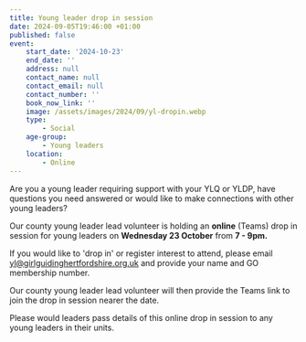 ```yaml
---
title: Young leader drop in session
date: 2024-09-05T19:46:00 +01:00
published: false
event:
    start_date: '2024-10-23'
    end_date: ''
    address: null
    contact_name: null
    contact_email: null
    contact_number: ''
    book_now_link: ''
    image: /assets/images/2024/09/yl-dropin.webp
    type:
        - Social
    age-group:
        - Young leaders
    location:
        - Online
---
```

Are you a young leader requiring support with your YLQ or YLDP, have questions you need answered or would like to make connections with other young leaders?

Our county young leader lead volunteer is holding an **online** (Teams) drop in session for young leaders on **Wednesday 23 October** from **7 - 9pm.**

If you would like to 'drop in' or register interest to attend, please email <yl@girlguidinghertfordshire.org.uk> and provide your name and GO membership number.  

Our county young leader lead volunteer will then provide the Teams link to join the drop in session nearer the date.

Please would leaders pass details of this online drop in session to any young leaders in their units.
